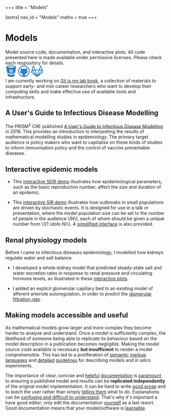 +++
title = "Models"

[extra]
nav_id = "Models"
maths = true
+++

# Models

<div class="blurb">
  Model source code, documentation, and interactive plots.
  All code presented here is made available under permissive licenses.
  Please check each respository for details.

  <nav>
    <a href="https://bitbucket.org/robmoss/" title="Bitbucket profile"><img src="/images/logo-bb.png"></a>
    <a href="http://github.com/robmoss/" title="Github profile"><img src="/images/logo-gh.png"></a>
    <a href="https://gitlab.unimelb.edu.au/rgmoss/" title="Gitlab profile"><img src="/images/logo-gl.png"></a>
  </nav>
  <!-- NOTE: the following is HTML, not Markdown, to avoid it becoming a paragraph and having undesired vertical space above and below. -->
  I am currently working on <a href="https://git-is-my-lab-book.net/">Git is my lab book</a>, a collection of materials to support early- and mid-career researchers who want to develop their computing skills and make effective use of available tools and infrastructure.
</div>

## A User's Guide to Infectious Disease Modelling

The PRISM<sup>2</sup> CRE published [A User's Guide to Infectious Disease Modelling](https://prism.edu.au/publications/prism-modeling-guideline/) in 2016.
This provides an introduction to interpreting the results of mathematical modelling studies in epidemiology.
The primary target audience is policy makers who want to capitalise on these kinds of studies to inform immunisation policy and the control of vaccine preventable diseases.

## Interactive epidemic models

- This [interactive SEIR demo](https://robmoss.github.io/seir-demo/) illustrates how epidemiological parameters, such as the basic reproduction number, affect the size and duration of an epidemic.

- This [interactive SIR demo](https://robmoss.github.io/sir-demo/) illustrates how outbreaks in small populations are driven by stochastic events.
  It is designed for use in a talk or presentation, where the model population size can be set to the number of people in the audience \\(N\\), each of whom should be given a unique number from \\(\{1 \dots N\}\\).
  A [simplified interface](https://robmoss.github.io/sir-demo/simple.html) is also provided.

## Renal physiology models

Before I came to infectious diseases epidemiology, I modelled how kidneys regulate water and salt balance.

- I developed a whole-kidney model that predicted steady-state salt and water excretion rates in response to renal pressure and circulating hormone levels, as illustrated in these [interactive plots](http://web.archive.org/web/20201212124457/https://robmoss.github.io/model/rfc/).

- I added an explicit glomerular capillary bed to an existing model of afferent arteriole autoregulation, in order to predict the [glomerular filtration rate](http://web.archive.org/web/20201212124458/https://robmoss.github.io/model/aa-autoreg/).

## Making models accessible and useful

As mathematical models grow larger and more complex they become harder to analyse and understand.
Once a model is sufficiently complex, the likelihood of someone being able to replicate its behaviour based on the model description in a publication becomes negligible.
Making the model source code available is necessary **but insufficient** to render a model comprehensible.
This has led to a proliferation of [semantic](http://sed-ml.org/) [markup](http://sbml.org/) [languages](http://www.cellml.org/) and
[detailed](http://co.mbine.org/standards/miriam) [guidelines](http://biomodels.net/miase/) for describing models and *in silico* experiments.

The importance of clear, concise and [helpful](https://diataxis.fr/) [documentation](https://web.archive.org/web/20200606231144/https://documentation.divio.com/) is [paramount](https://web.archive.org/web/20200618075304/https://jacobian.org/tags/great-documentation/) to ensuring a published model and results can be **replicated independently** of the original model implementation.
It can be hard to write [good prose](http://web.archive.org/web/20170614175347/http://www.americanscientist.org/issues/id.877,y.0,no.,content.true,page.1,css.print/issue.aspx) and to *teach* the user rather than simply [telling them](http://stevelosh.com/blog/2013/09/teach-dont-tell/) what to do.
Explanations can be [confusing and difficult to understand](https://web.archive.org/web/20210819195037/https://jvns.ca/blog/confusing-explanations/).
That's why it's important a have good editor; only edit the documentation [yourself](http://web.archive.org/web/20140616001452/http://lifehacker.com/5968996/how-to-edit-your-own-writing/all) as a last resort.
Good documentation means that your model/software is [learnable](http://brikis98.blogspot.com.tr/2014/05/you-are-what-you-document.html).
